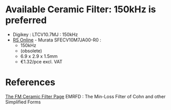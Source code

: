 # Available Ceramic Filter: 150kHz is preferred
* Digikey : LTCV10.7MJ : 150kHz
* [RS Online](https://benl.rs-online.com/web/p/signal-filters/1062890) - Murata SFECV10M7JA00-R0 : 
  * 150kHz 
  * (obsolete)
  * 6.9 x 2.9 x 1.5mm
  * €1.32/pce excl. VAT

# References
[The FM Ceramic Filter Page](https://www.earmark.net/gesr/cf.htm)
EMRFD : The Min-Loss Filter of Cohn and other Simplified Forms